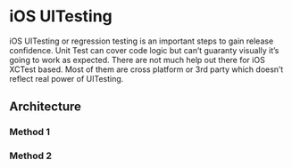 # iOS UITesting

iOS UITesting or regression testing is an important steps to gain release confidence. Unit Test can cover code logic but can’t guaranty visually it’s going to work as expected. There are not much help out there for iOS XCTest based. Most of them are cross platform or 3rd party which doesn’t reflect real power of UITesting. 

## Architecture 

### Method 1

### Method 2
